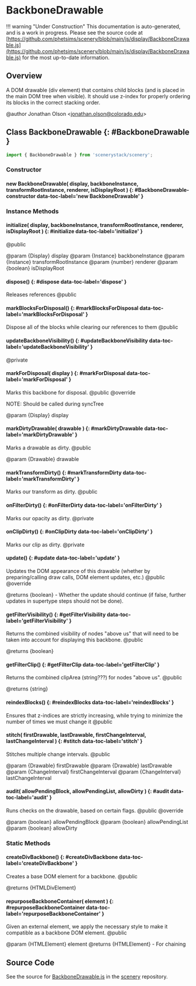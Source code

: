 # BackboneDrawable

!!! warning "Under Construction"
    This documentation is auto-generated, and is a work in progress. Please see the source code at
    [https://github.com/phetsims/scenery/blob/main/js/display/BackboneDrawable.js](https://github.com/phetsims/scenery/blob/main/js/display/BackboneDrawable.js) for the most up-to-date information.

## Overview

A DOM drawable (div element) that contains child blocks (and is placed in the main DOM tree when visible). It should
use z-index for properly ordering its blocks in the correct stacking order.

@author Jonathan Olson &lt;jonathan.olson@colorado.edu&gt;

## Class BackboneDrawable {: #BackboneDrawable }


```js
import { BackboneDrawable } from 'scenerystack/scenery';
```
### Constructor

#### new BackboneDrawable( display, backboneInstance, transformRootInstance, renderer, isDisplayRoot ) {: #BackboneDrawable-constructor data-toc-label='new BackboneDrawable' }

### Instance Methods

#### initialize( display, backboneInstance, transformRootInstance, renderer, isDisplayRoot ) {: #initialize data-toc-label='initialize' }

@public

@param {Display} display
@param {Instance} backboneInstance
@param {Instance} transformRootInstance
@param {number} renderer
@param {boolean} isDisplayRoot

#### dispose() {: #dispose data-toc-label='dispose' }

Releases references
@public

#### markBlocksForDisposal() {: #markBlocksForDisposal data-toc-label='markBlocksForDisposal' }

Dispose all of the blocks while clearing our references to them
@public

#### updateBackboneVisibility() {: #updateBackboneVisibility data-toc-label='updateBackboneVisibility' }

@private

#### markForDisposal( display ) {: #markForDisposal data-toc-label='markForDisposal' }

Marks this backbone for disposal.
@public
@override

NOTE: Should be called during syncTree

@param {Display} display

#### markDirtyDrawable( drawable ) {: #markDirtyDrawable data-toc-label='markDirtyDrawable' }

Marks a drawable as dirty.
@public

@param {Drawable} drawable

#### markTransformDirty() {: #markTransformDirty data-toc-label='markTransformDirty' }

Marks our transform as dirty.
@public

#### onFilterDirty() {: #onFilterDirty data-toc-label='onFilterDirty' }

Marks our opacity as dirty.
@private

#### onClipDirty() {: #onClipDirty data-toc-label='onClipDirty' }

Marks our clip as dirty.
@private

#### update() {: #update data-toc-label='update' }

Updates the DOM appearance of this drawable (whether by preparing/calling draw calls, DOM element updates, etc.)
@public
@override

@returns {boolean} - Whether the update should continue (if false, further updates in supertype steps should not
                     be done).

#### getFilterVisibility() {: #getFilterVisibility data-toc-label='getFilterVisibility' }

Returns the combined visibility of nodes "above us" that will need to be taken into account for displaying this
backbone.
@public

@returns {boolean}

#### getFilterClip() {: #getFilterClip data-toc-label='getFilterClip' }

Returns the combined clipArea (string???) for nodes "above us".
@public

@returns {string}

#### reindexBlocks() {: #reindexBlocks data-toc-label='reindexBlocks' }

Ensures that z-indices are strictly increasing, while trying to minimize the number of times we must change it
@public

#### stitch( firstDrawable, lastDrawable, firstChangeInterval, lastChangeInterval ) {: #stitch data-toc-label='stitch' }

Stitches multiple change intervals.
@public

@param {Drawable} firstDrawable
@param {Drawable} lastDrawable
@param {ChangeInterval} firstChangeInterval
@param {ChangeInterval} lastChangeInterval

#### audit( allowPendingBlock, allowPendingList, allowDirty ) {: #audit data-toc-label='audit' }

Runs checks on the drawable, based on certain flags.
@public
@override

@param {boolean} allowPendingBlock
@param {boolean} allowPendingList
@param {boolean} allowDirty

### Static Methods

#### createDivBackbone() {: #createDivBackbone data-toc-label='createDivBackbone' }

Creates a base DOM element for a backbone.
@public

@returns {HTMLDivElement}

#### repurposeBackboneContainer( element ) {: #repurposeBackboneContainer data-toc-label='repurposeBackboneContainer' }

Given an external element, we apply the necessary style to make it compatible as a backbone DOM element.
@public

@param {HTMLElement} element
@returns {HTMLElement} - For chaining



## Source Code

See the source for [BackboneDrawable.js](https://github.com/phetsims/scenery/blob/main/js/display/BackboneDrawable.js) in the [scenery](https://github.com/phetsims/scenery) repository.

